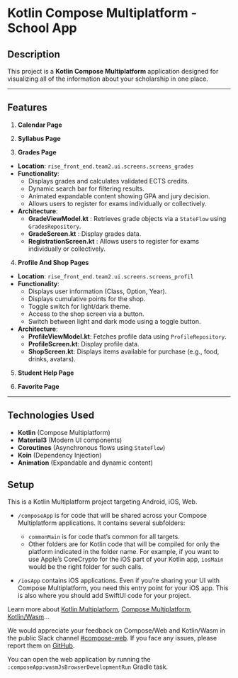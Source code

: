 # **Kotlin Compose Multiplatform - School App**

## **Description**

This project is a **Kotlin Compose Multiplatform** application designed for visualizing all of the information about your scholarship in one place.

---

## **Features**

1. **Calendar Page**

2. **Syllabus Page**

3. **Grades Page**
  - **Location**: `rise_front_end.team2.ui.screens.screens_grades`
  - **Functionality**:
    - Displays grades and calculates validated ECTS credits.
    - Dynamic search bar for filtering results.
    - Animated expandable content showing GPA and jury decision.
    - Allows users to register for exams individually or collectively.
  - **Architecture**:
    - **GradeViewModel.kt** : Retrieves grade objects via a `StateFlow` using `GradesRepository`.
    - **GradeScreen.kt** : Display grades data.
    - **RegistrationScreen.kt** : Allows users to register for exams individually or collectively.


4. **Profile And Shop Pages**
  - **Location**: `rise_front_end.team2.ui.screens.screens_profil`
  - **Functionality**:
    - Displays user information (Class, Option, Year).
    - Displays cumulative points for the shop.
    - Toggle switch for light/dark theme.
    - Access to the shop screen via a button.
    - Switch between light and dark mode using a toggle button.
  - **Architecture**:
    - **ProfileViewModel.kt**: Fetches profile data using `ProfileRepository`.
    - **ProfileScreen.kt**: Display profile data.
    - **ShopScreen.kt**: Displays items available for purchase (e.g., food, drinks, avatars).


5. **Student Help Page**

6. **Favorite Page**

---

## **Technologies Used**
- **Kotlin** (Compose Multiplatform)
- **Material3** (Modern UI components)
- **Coroutines** (Asynchronous flows using `StateFlow`)
- **Koin** (Dependency Injection)
- **Animation** (Expandable and dynamic content)

## **Setup**

This is a Kotlin Multiplatform project targeting Android, iOS, Web.

* `/composeApp` is for code that will be shared across your Compose Multiplatform applications.
  It contains several subfolders:
  - `commonMain` is for code that’s common for all targets.
  - Other folders are for Kotlin code that will be compiled for only the platform indicated in the folder name.
    For example, if you want to use Apple’s CoreCrypto for the iOS part of your Kotlin app,
    `iosMain` would be the right folder for such calls.

* `/iosApp` contains iOS applications. Even if you’re sharing your UI with Compose Multiplatform,
  you need this entry point for your iOS app. This is also where you should add SwiftUI code for your project.


Learn more about [Kotlin Multiplatform](https://www.jetbrains.com/help/kotlin-multiplatform-dev/get-started.html),
[Compose Multiplatform](https://github.com/JetBrains/compose-multiplatform/#compose-multiplatform),
[Kotlin/Wasm](https://kotl.in/wasm/)…

We would appreciate your feedback on Compose/Web and Kotlin/Wasm in the public Slack channel [#compose-web](https://slack-chats.kotlinlang.org/c/compose-web).
If you face any issues, please report them on [GitHub](https://github.com/JetBrains/compose-multiplatform/issues).

You can open the web application by running the `:composeApp:wasmJsBrowserDevelopmentRun` Gradle task.



